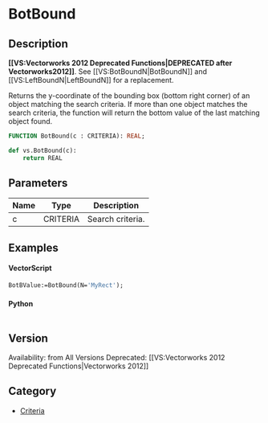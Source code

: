 # BotBound

## Description
<b>[[VS:Vectorworks 2012 Deprecated Functions|DEPRECATED after Vectorworks2012]]</b>. See [[VS:BotBoundN|BotBoundN]] and [[VS:LeftBoundN|LeftBoundN]] for a replacement.

Returns the y-coordinate of the bounding box (bottom right corner) of an object matching the search criteria. If more than one object matches the search criteria, the function will return the bottom value of the last matching object found.

```pascal
FUNCTION BotBound(c : CRITERIA): REAL;
```

```python
def vs.BotBound(c):
    return REAL
```

## Parameters
|Name|Type|Description|
|---|---|---|
|c|CRITERIA|Search criteria.|

## Examples
#### VectorScript ####
```pascal
BotBValue:=BotBound(N='MyRect');
```
#### Python ####
```python

```

## Version
Availability: from All Versions
Deprecated: [[VS:Vectorworks 2012 Deprecated Functions|Vectorworks 2012]]

## Category
* [Criteria](../Categories/Criteria.md)
